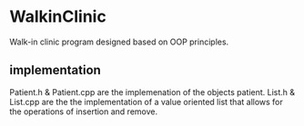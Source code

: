 # WalkinClinic
Walk-in clinic program designed based on OOP principles.

## implementation
Patient.h & Patient.cpp are the implemenation of the objects patient.
List.h & List.cpp are the the implementation of a value oriented list that allows for 
the operations of insertion and remove. 
